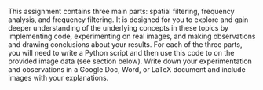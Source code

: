 This assignment contains three main parts: spatial filtering, frequency analysis, and frequency filtering. It
is designed for you to explore and gain deeper understanding of the underlying concepts in these topics by
implementing code, experimenting on real images, and making observations and drawing conclusions about
your results. For each of the three parts, you will need to write a Python script and then use this code to
on the provided image data (see section below). Write down your experimentation and observations in a
Google Doc, Word, or LaTeX document and include images with your explanations.
